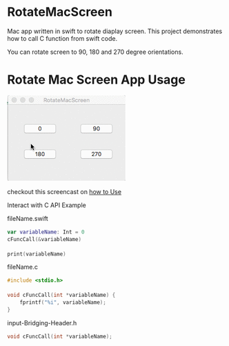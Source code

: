 # RotateMacScreen

Mac app written in swift to rotate diaplay screen.
This project demonstrates how to call C function from swift code.

You can rotate screen to 90, 180 and 270 degree orientations.

# Rotate Mac Screen App Usage #
![Animated walkthrough of the app](Assets/walkThrough.gif)

checkout this screencast on [how to Use](http://recordit.co/OQAnSbDPdk)

Interact with C API Example

fileName.swift
```swift
var variableName: Int = 0
cFuncCall(&variableName)

print(variableName)
```
fileName.c
```c
#include <stdio.h>

void cFuncCall(int *variableName) {
    fprintf("%i", variableName);
}
```
input-Bridging-Header.h
```objective-c
void cFuncCall(int *variableName);
```
